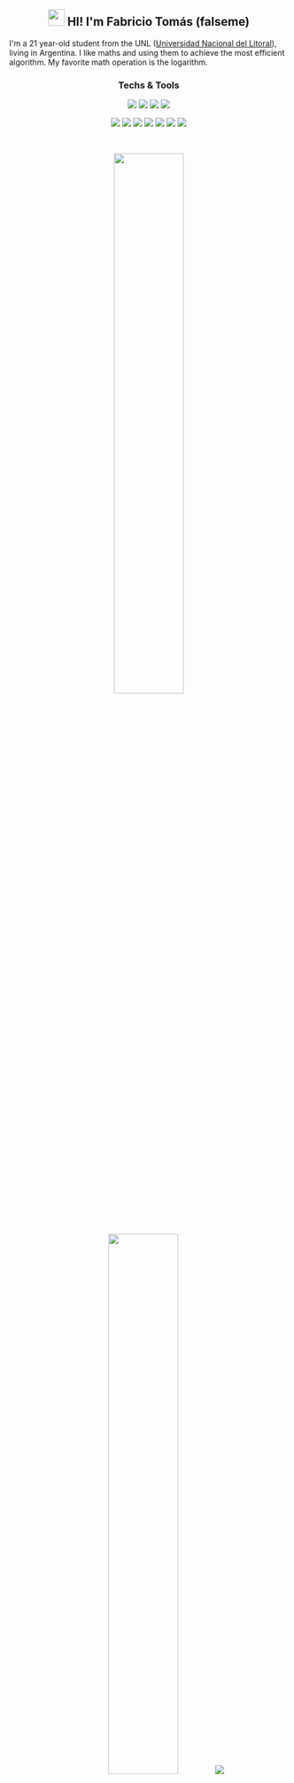 <h2 align="center"><img src = "https://raw.githubusercontent.com/MartinHeinz/MartinHeinz/master/wave.gif" width = 30px> HI! I'm Fabricio Tomás (falseme)</h2>

I'm a 21 year-old student from the UNL ([Universidad Nacional del Litoral](https://www.unl.edu.ar "Universidad Nacional del Litoral ARG")), living in Argentina. I like maths and using them to achieve the most efficient algorithm. My favorite math operation is the logarithm.

<h3 align="center">Techs & Tools</h3>

<p align="center">
  <a href="https://github.com/falseme?tab=repositories&language=java"><img width="auto" src="https://img.shields.io/badge/java-D50000?style=for-the-badge&logo=openjdk&logoColor=white"/></a>
  <a href="https://github.com/falseme?tab=repositories&language=c"><img width="auto" src="https://img.shields.io/badge/c-00599C?style=for-the-badge&logo=c%2B%2B&logoColor=white"/></a>
  <a href="https://github.com/falseme?tab=repositories&language=c%2B%2B"><img width="auto" src="https://img.shields.io/badge/c++-0080CD?style=for-the-badge&logo=c%2B%2B&logoColor=white"/></a>
  <a href="https://github.com/falseme?tab=repositories&language=c%23"><img width="auto" src="https://img.shields.io/badge/c%23-512BD4?style=for-the-badge&logo=c%2B%2B&logoColor=white"/></a>
  <!--<a href="https://github.com/falseme?tab=repositories&language=mcfunction"><img width="auto" src="https://img.shields.io/badge/mcfunc-EF323D?style=for-the-badge&logo=mojangstudios&logoColor=white"/></a>-->
</p>
<p align="center">
  <img width="auto" src="https://img.shields.io/badge/maven-C71A36?style=for-the-badge&logo=apachemaven&logoColor=white"/>
  <img width="auto" src="https://img.shields.io/badge/gradle-02303A?style=for-the-badge&logo=gradle&logoColor=white"/>
  <img width="auto" src="https://img.shields.io/badge/git-F05032?style=for-the-badge&logo=git&logoColor=white"/>
  <img width="auto" src="https://img.shields.io/badge/eclipse-2C2255?style=for-the-badge&logo=eclipseide&logoColor=white"/>
  <img width="auto" src="https://img.shields.io/badge/visual_studio-5C2D91?style=for-the-badge&logo=visual-studio&logoColor=white"/>
  <img width="auto" src="https://img.shields.io/badge/android_studio-34A853?style=for-the-badge&logo=android&logoColor=white"/>
  <img width="auto" src="https://img.shields.io/badge/unity-888?style=for-the-badge&logo=unity&logoColor=white"/>
</p>

<br>

<p align="center">
  <img height="50%" width="auto" src ="https://github-readme-stats.vercel.app/api?username=falseme&show_icons=true&count_private=true&theme=darcula&hide_border=true&hide=contribs&bg_color=00000000">
  <img height="50%" width="auto" src ="https://github-readme-stats.vercel.app/api/top-langs/?username=falseme&layout=compact&hide_border=true&theme=darcula&bg_color=00000000&langs_count=6&hide=css,CMake">
  <img src ="https://github-readme-streak-stats.herokuapp.com/?user=falseme&theme=darcula&hide_border=true&background=FFFFFF00">
</p>

<h3 align="center">Contact</h3>
<p align="center">
  <a href="mailto:fabritomas25@gmail.com"><img width="auto" src="https://img.shields.io/badge/email-EA4335?style=for-the-badge&logo=gmail&logoColor=white"/></a>
</p>
<p align="center">
  <a href="https://www.youtube.com/@falseme"><img width="auto" src="https://img.shields.io/badge/youtube-D52525?style=for-the-badge&logo=youtube&logoColor=white"/></a>
  <a href="https://www.instagram.com/fabrifalso"><img width="auto" src="https://img.shields.io/badge/instagram-E4405F?style=for-the-badge&logo=instagram&logoColor=white"/></a>
  <a href="https://www.ko-fi.com/falseme"><img width="auto" src="https://img.shields.io/badge/kofi-FF3850?style=for-the-badge&logo=kofi&logoColor=white"/></a>
</p>

